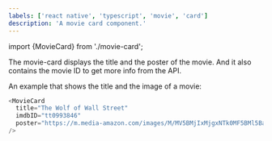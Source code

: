 ```yaml
---
labels: ['react native', 'typescript', 'movie', 'card']
description: 'A movie card component.'
---
```


import {MovieCard} from './movie-card';

The movie-card displays the title and the poster of the movie. And it also contains the movie ID to get more info from the API.

An example that shows the title and the image of a movie:

```js live
<MovieCard
  title="The Wolf of Wall Street"
  imdbID="tt0993846"
  poster="https://m.media-amazon.com/images/M/MV5BMjIxMjgxNTk0MF5BMl5BanBnXkFtZTgwNjIyOTg2MDE@._V1_SX300.jpg"
/>
```
